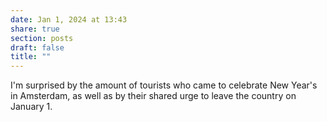 ```yaml
---
date: Jan 1, 2024 at 13:43
share: true
section: posts
draft: false
title: ""
---
```



I'm surprised by the amount of tourists who came to celebrate New Year's in Amsterdam, as well as by their shared urge to leave the country on January 1.
